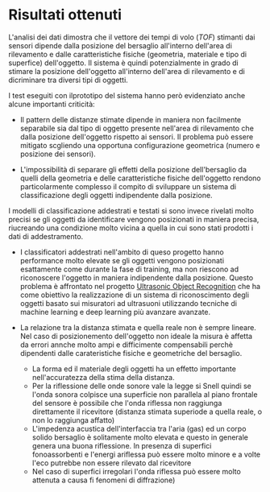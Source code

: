 # Risultati ottenuti

L'analisi dei dati dimostra che il vettore dei tempi di volo (_TOF_) stimanti dai sensori dipende dalla posizione del bersaglio all'interno dell'area di rilevamento e dalle caratteristiche fisiche (geometria, materiale e tipo di superfice) dell'oggetto. Il sistema è quindi potenzialmente in grado di stimare la posizione dell'oggetto all'interno dell'area di rilevamento e di dicriminare tra diversi tipi di oggetti.

I test eseguiti con ilprototipo del sistema hanno però evidenziato anche alcune importanti criticità:

- Il pattern delle distanze stimate dipende in maniera non facilmente separabile sia dal tipo di oggetto presente nell'area di rilevamento che dalla posizione dell'oggetto rispetto ai sensori. Il problema può essere mitigato scgliendo una opportuna configurazione geometrica (numero e posizione dei sensori).

- L'impossibilità di separare gli effetti della posizione dell'bersaglio da quelli della geometria e delle caratteristiche fisiche dell'oggetto rendono particolarmente complesso il compito di sviluppare un sistema di classificazione degli oggetti indipendente dalla posizione. 
  
I modelli di classificazione addestrati e testati si sono invece rivelati molto precisi se gli oggetti da identificare vengono posizionati in maniera precisa, riucreando una condizione molto vicina a quella in cui sono stati prodotti i dati di addestramento.

- I classificatori addestrati nell'ambito di queso progetto hanno performance molto elevate se gli oggetti vengono posizionati esattamente come durante la fase di training, ma non riescono ad riconoscere l'oggetto in maniera indipendente dalla posizione. Questo problema è affrontato nel progetto [Ultrasonic Object Recognition](https://github.com/emanbuc/ultrasonic-object-recognition) che ha come obiettivo la realizzazione di un sistema di riconoscimento degli oggetti basato sui misuratori ad ultrasuoni utilizzando tecniche di machine learning e deep learning più avanzare avanzate.

- La relazione tra la distanza stimata e quella reale non è sempre lineare. Nel caso di posizionemento dell'oggetto non ideale la misura è affetta da errori annche molto ampi e difficimente compensabili perchè dipendenti dalle carateristiche fisiche e geometriche del bersaglio.
  - La forma ed il materiale degli oggetti ha un effetto importante nell'accuratezza della stima della distanza.
  - Per la riflessione delle onde sonore vale la legge si Snell quindi se l'onda sonora colpisce una superficie non parallela al piano frontale del sensore è possibile che l'onda riflessa non raggiunga direttamente il ricevitore (distanza stimata superiode a quella reale, o non lo raggiunga affatto)
  - L'impedenza acustica dell'interfaccia tra l'aria (gas) ed un corpo solido bersaglio è solitamente molto elevata e questo in generale genera una buona riflessione. In presenza di superfici  fonoassorbenti e l'energi ariflessa può essere molto minore e a volte l'eco putrebbe non essere rilevato dal ricevitore
  - Nel caso di superfici irregolari l'onda riflessa può essere molto attenuta a causa fi fenomeni di diffrazione)